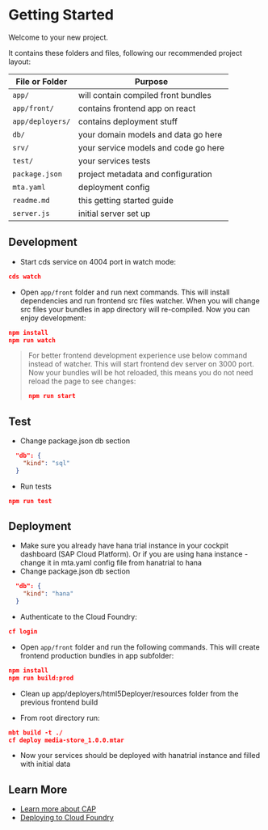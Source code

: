 # Getting Started

Welcome to your new project.

It contains these folders and files, following our recommended project layout:

| File or Folder   | Purpose                              |
| ---------------- | ------------------------------------ |
| `app/`           | will contain compiled front bundles  |
| `app/front/`     | contains frontend app on react       |
| `app/deployers/` | contains deployment stuff            |
| `db/`            | your domain models and data go here  |
| `srv/`           | your service models and code go here |
| `test/`          | your services tests                  |
| `package.json`   | project metadata and configuration   |
| `mta.yaml`       | deployment config                    |
| `readme.md`      | this getting started guide           |
| `server.js`      | initial server set up                |

## Development

- Start cds service on 4004 port in watch mode:

```json
cds watch
```

- Open `app/front` folder and run next commands. This will install dependencies and run frontend src files watcher. When you will change src files your bundles in app directory will re-compiled. Now you can enjoy development:

```json
npm install
npm run watch
```

> For better frontend development experience use below command instead of watcher. This will start frontend dev server on 3000 port. Now your bundles will be hot reloaded, this means you do not need reload the page to see changes:
>
> ```json
> npm run start
> ```

## Test

- Change package.json db section

```json
  "db": {
    "kind": "sql"
  }
```

- Run tests

```json
npm run test
```

## Deployment

- Make sure you already have hana trial instance in your cockpit dashboard (SAP Cloud Platform).
  Or if you are using hana instance - change it in mta.yaml config file from hanatrial to hana
- Change package.json db section

```json
  "db": {
    "kind": "hana"
  }
```

- Authenticate to the Cloud Foundry:

```json
cf login
```

- Open `app/front` folder and run the following commands. This will create frontend production bundles in app subfolder:

```json
npm install
npm run build:prod
```

- Clean up app/deployers/html5Deployer/resources folder from the previous frontend build

- From root directory run:

```json
mbt build -t ./
cf deploy media-store_1.0.0.mtar
```

- Now your services should be deployed with hanatrial instance and filled with initial data

## Learn More

- [Learn more about CAP](https://cap.cloud.sap/docs/get-started/)
- [Deploying to Cloud Foundry](https://cap.cloud.sap/docs/advanced/deploy-to-cloud)
